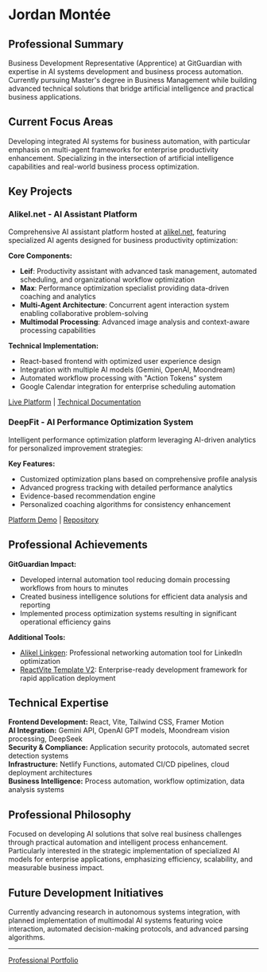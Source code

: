 # Jordan Montée

## Professional Summary

Business Development Representative (Apprentice) at GitGuardian with expertise in AI systems development and business process automation. Currently pursuing Master's degree in Business Management while building advanced technical solutions that bridge artificial intelligence and practical business applications.

## Current Focus Areas

Developing integrated AI systems for business automation, with particular emphasis on multi-agent frameworks for enterprise productivity enhancement. Specializing in the intersection of artificial intelligence capabilities and real-world business process optimization.

## Key Projects

### Alikel.net - AI Assistant Platform

Comprehensive AI assistant platform hosted at [alikel.net](https://alikel.net/), featuring specialized AI agents designed for business productivity optimization:

**Core Components:**
- **Leif**: Productivity assistant with advanced task management, automated scheduling, and organizational workflow optimization
- **Max**: Performance optimization specialist providing data-driven coaching and analytics
- **Multi-Agent Architecture**: Concurrent agent interaction system enabling collaborative problem-solving
- **Multimodal Processing**: Advanced image analysis and context-aware processing capabilities

**Technical Implementation:**
- React-based frontend with optimized user experience design
- Integration with multiple AI models (Gemini, OpenAI, Moondream)
- Automated workflow processing with "Action Tokens" system
- Google Calendar integration for enterprise scheduling automation

[Live Platform](https://alikel.net/) | [Technical Documentation](https://github.com/AliKelDev/alikel.net)

### DeepFit - AI Performance Optimization System

Intelligent performance optimization platform leveraging AI-driven analytics for personalized improvement strategies:

**Key Features:**
- Customized optimization plans based on comprehensive profile analysis
- Advanced progress tracking with detailed performance analytics
- Evidence-based recommendation engine
- Personalized coaching algorithms for consistency enhancement

[Platform Demo](https://deepfit-alikearn.netlify.app/) | [Repository](https://github.com/AliKelDev/DeepFit-AI-Personal-Fitness-Coach)

## Professional Achievements

**GitGuardian Impact:**
- Developed internal automation tool reducing domain processing workflows from hours to minutes
- Created business intelligence solutions for efficient data analysis and reporting
- Implemented process optimization systems resulting in significant operational efficiency gains

**Additional Tools:**
- [Alikel Linkgen](https://linkforge-alikeldev.netlify.app/): Professional networking automation tool for LinkedIn optimization
- [ReactVite Template V2](https://reactvite-template-alikeldev.netlify.app/): Enterprise-ready development framework for rapid application deployment

## Technical Expertise

**Frontend Development:** React, Vite, Tailwind CSS, Framer Motion  
**AI Integration:** Gemini API, OpenAI GPT models, Moondream vision processing, DeepSeek  
**Security & Compliance:** Application security protocols, automated secret detection systems  
**Infrastructure:** Netlify Functions, automated CI/CD pipelines, cloud deployment architectures  
**Business Intelligence:** Process automation, workflow optimization, data analysis systems

## Professional Philosophy

Focused on developing AI solutions that solve real business challenges through practical automation and intelligent process enhancement. Particularly interested in the strategic implementation of specialized AI models for enterprise applications, emphasizing efficiency, scalability, and measurable business impact.

## Future Development Initiatives

Currently advancing research in autonomous systems integration, with planned implementation of multimodal AI systems featuring voice interaction, automated decision-making protocols, and advanced parsing algorithms.

---

[Professional Portfolio](https://pixelle3-alikearn.com/portfolio)
